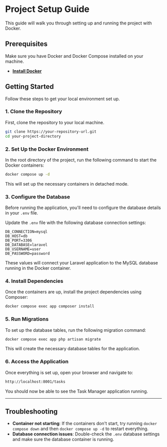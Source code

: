 # Project Setup Guide

This guide will walk you through setting up and running the project with Docker.

## Prerequisites

Make sure you have Docker and Docker Compose installed on your machine.

- **[Install Docker](https://docs.docker.com/get-started/get-docker/)**

## Getting Started

Follow these steps to get your local environment set up.

### 1. Clone the Repository

First, clone the repository to your local machine.

```bash
git clone https://your-repository-url.git
cd your-project-directory
```

### 2. Set Up the Docker Environment

In the root directory of the project, run the following command to start the Docker containers:

```bash
docker compose up -d
```

This will set up the necessary containers in detached mode.

### 3. Configure the Database

Before running the application, you'll need to configure the database details in your `.env` file.

Update the `.env` file with the following database connection settings:

```env
DB_CONNECTION=mysql
DB_HOST=db
DB_PORT=3306
DB_DATABASE=laravel
DB_USERNAME=user
DB_PASSWORD=password
```

These values will connect your Laravel application to the MySQL database running in the Docker container.

### 4. Install Dependencies

Once the containers are up, install the project dependencies using Composer:

```bash
docker compose exec app composer install
```

### 5. Run Migrations

To set up the database tables, run the following migration command:

```bash
docker compose exec app php artisan migrate
```

This will create the necessary database tables for the application.

### 6. Access the Application

Once everything is set up, open your browser and navigate to:

```bash
http://localhost:8001/tasks
```

You should now be able to see the Task Manager application running.

---

## Troubleshooting

- **Container not starting**: If the containers don't start, try running `docker compose down` and then `docker compose up -d` to restart everything.
- **Database connection issues**: Double-check the `.env` database settings and make sure the database container is running.
